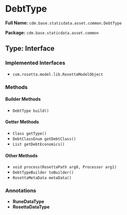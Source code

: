 # DebtType

**Full Name:** `cdm.base.staticdata.asset.common.DebtType`

**Package:** `cdm.base.staticdata.asset.common`

## Type: Interface

### Implemented Interfaces

- `com.rosetta.model.lib.RosettaModelObject`

### Methods

#### Builder Methods

- `DebtType build()`

#### Getter Methods

- `Class getType()`
- `DebtClassEnum getDebtClass()`
- `List getDebtEconomics()`

#### Other Methods

- `void process(RosettaPath arg0, Processor arg1)`
- `DebtTypeBuilder toBuilder()`
- `RosettaMetaData metaData()`

### Annotations

- **RuneDataType**
- **RosettaDataType**

